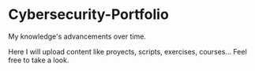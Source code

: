 # Cybersecurity-Portfolio
My knowledge's advancements over time.

Here I will upload content like proyects, scripts, exercises, courses... Feel free to take a look.
